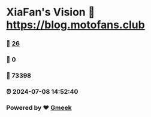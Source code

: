 # XiaFan's Vision :link: https://blog.motofans.club 
### :page_facing_up: [26](https://blog.motofans.club/tag.html) 
### :speech_balloon: 0 
### :hibiscus: 73398 
### :alarm_clock: 2024-07-08 14:52:40 
### Powered by :heart: [Gmeek](https://github.com/Meekdai/Gmeek)
